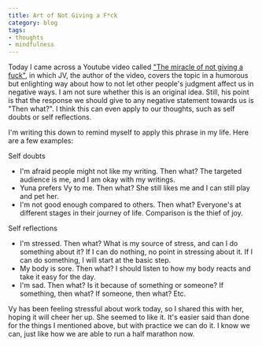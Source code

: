 ```yaml
---
title: Art of Not Giving a F*ck
category: blog
tags:
- thoughts
- mindfulness
---
```


Today I came across a Youtube video called ["The miracle of not giving a fuck"](https://www.youtube.com/watch?v=DujM57DP4u4), in which JV, the author of the video, covers the topic in a humorous but enlighting way about how to not let other people's judgment affect us in negative ways. I am not sure whether this is an original idea. Still, his point is that the response we should give to any negative statement towards us is "Then what?". I think this can even apply to our thoughts, such as self doubts or self reflections.

I'm writing this down to remind myself to apply this phrase in my life. Here are a few examples:

Self doubts
* I'm afraid people might not like my writing. Then what? The targeted audience is me, and I am okay with my writings.
* Yuna prefers Vy to me. Then what? She still likes me and I can still play and pet her. 
* I'm not good enough compared to others. Then what? Everyone's at different stages in their journey of life. Comparison is the thief of joy.

Self reflections
* I'm stressed. Then what? What is my source of stress, and can I do something about it? If I can do nothing, no point in stressing about it. If I can do something, I will start at the basic step.
* My body is sore. Then what? I should listen to how my body reacts and take it easy for the day.
* I'm sad. Then what? Is it because of something or someone? If something, then what? If someone, then what? Etc.

Vy has been feeling stressful about work today, so I shared this with her, hoping it will cheer her up. She seemed to like it. It's easier said than done for the things I mentioned above, but with practice we can do it. I know we can, just like how we are able to run a half marathon now.
